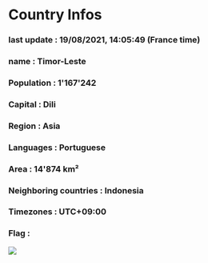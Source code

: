 # Country  Infos
### last update : 19/08/2021, 14:05:49 (France time)

### name : Timor-Leste
### Population : 1'167'242
### Capital : Dili
### Region : Asia
### Languages : Portuguese
### Area : 14'874 km²
### Neighboring countries : Indonesia
### Timezones : UTC+09:00

### Flag :
![](https://restcountries.eu/data/tls.svg)